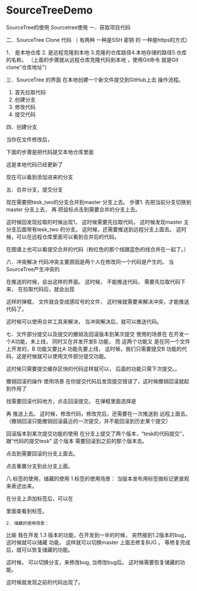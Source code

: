 # SourceTreeDemo
 SourceTree的使用
 Sourcetree使用
一．获取项目代码
 


二．SourceTree Clone 代码 
（ 有两种 一种是SSH 密钥 的 一种是https的方式）
  
1．	是本地仓库  2. 是远程克隆到本地 3.克隆的仓库路径4.本地存储的路径5.仓库的名称。
（上面的步骤就从远程仓库克隆代码到本地 ，使用Git命令 就是Git clone”仓库地址”）

三．SourceTree 的界面
在本地创建一个新文件提交到GitHub上去 操作流程。
1.	首先拉取代码
2.	创建分支
3.	修改代码
4.	提交代码

 




四．创建分支

 
 

当你在文件修改后，
 
 
 下面的步骤是把代码提交本地仓库里面
 
 这是本地代码已经更新了
 



 
 
 现在可以看到添加进来的分支
 
 


五．合并分支，提交分支

  现在需要把tesk_two的分支合并到master 分支上去。
  步骤1.  先把当前分支切换到master 分支上去， 再 把鼠标点击到需要合并的分支上去。
 
 
  这时候回发现拉取的时候出现1， 这时候需要先拉取代码， 这时候发现master 主分支后面带有tesk_two 的分支。  这时候，还需要推送到远程分支上面去。
 这时候，可以在远程仓库里面可以看到合并后的代码。
 
在图谱上也可以看提交合并的代码（粉红色的那个线跟蓝色的线合并在一起了。）




六．冲突解决
代码冲突主要原因是两个人在修改同一个代码是产生的。
当SourceTree产生冲突的
 
 在推送的时候，会出这样的界面。
  这时候， 不能推送代码， 需要先拉取代码下来， 在拉取代码后，就会出现
 

这样的弹框， 文件就会变成感叹号的文件， 这时候就需要来解决冲突，才能推送代码了。
 
 这时候可以使用合并工具来解决，
  当冲突解决后，就可以推送代码。



七．文件部分提交以及提交的撤销及回滚版本到某次提交
使用的场景在 在开发一个A功能，未上线， 同时又在并发开发B 功能，  而 这两个功能又 是在同一个文件上开发的，B 功能又要比A 功能先要上线， 这时候，我们只需要提交B 功能的代码，这是时候就可以使用文件部分提交功能。
   

 这时候只需要提交缓存区快的代码这样就可以， 后面的功能只需下次提交。。


  
撤销回滚的操作
使用场景 在你提交代码后发现提交错误了，这时候撤销回滚就起到作用了
	 
  找需要回滚代码地方，点击回滚提交。
 在弹框里面选择是
 
 再 推送上去。
 这时候，修改代码，修改完后，还需要在一次推送到 远程上面去。
（撤销回滚只能撤销回滚最近的一次提交，并不能回滚到历史某个提交）

回滚版本到某次提交功能的使用
 在分支上提交了两个版本，“tesk的代码提交”，跟“代码的提交tesk” 这个版本 需要回滚到之前的那个版本去。
 

 点击到需要回滚的分支上面去。
 
点击重置分支到此分支上面。


  


八.标签的使用，储藏的使用
	1.标签的使用场景： 当版本发布用标签做标记更直观来表述出来。
	
	 

  在分支上添加标签后，可以在
 

里面查看到标签。
	

	2. 储藏的使用场景：
   比喻 我在开发 1.3 版本的功能，在开发到一半的时候， 突然接到1.2版本的bug， 这时候就可以储藏 功能， 这样就可以切换master 上面去修复BUG 。 等修复完成后，就可以恢复储藏的功能。
 

  这时候， 可以切换分支，来修改bug,  当修改bug后。
这时候需要恢复储藏的功能。

 


 

 这时候就发现之前的代码出现了。


